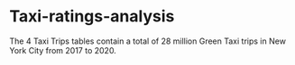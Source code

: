 # Taxi-ratings-analysis
 The 4 Taxi Trips tables contain a total of 28 million Green Taxi trips in New York City from 2017 to 2020.
